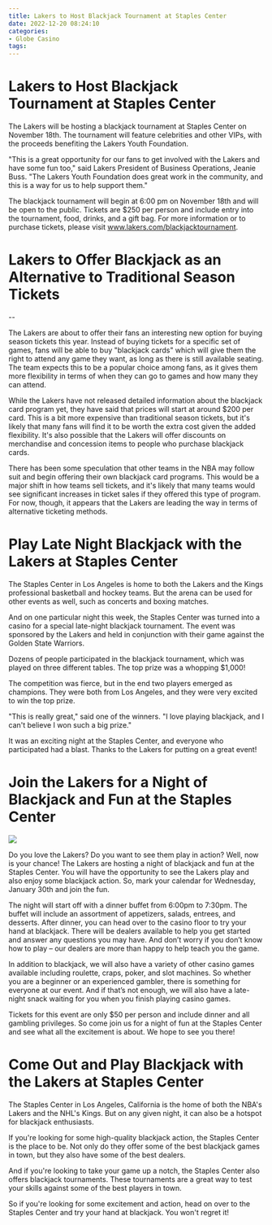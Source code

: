 ```yaml
---
title: Lakers to Host Blackjack Tournament at Staples Center
date: 2022-12-20 08:24:10
categories:
- Globe Casino
tags:
---
```



#  Lakers to Host Blackjack Tournament at Staples Center

The Lakers will be hosting a blackjack tournament at Staples Center on November 18th. The tournament will feature celebrities and other VIPs, with the proceeds benefiting the Lakers Youth Foundation.

"This is a great opportunity for our fans to get involved with the Lakers and have some fun too," said Lakers President of Business Operations, Jeanie Buss. "The Lakers Youth Foundation does great work in the community, and this is a way for us to help support them."

The blackjack tournament will begin at 6:00 pm on November 18th and will be open to the public. Tickets are $250 per person and include entry into the tournament, food, drinks, and a gift bag. For more information or to purchase tickets, please visit www.lakers.com/blackjacktournament.

#  Lakers to Offer Blackjack as an Alternative to Traditional Season Tickets

--

The Lakers are about to offer their fans an interesting new option for buying season tickets this year. Instead of buying tickets for a specific set of games, fans will be able to buy "blackjack cards" which will give them the right to attend any game they want, as long as there is still available seating. The team expects this to be a popular choice among fans, as it gives them more flexibility in terms of when they can go to games and how many they can attend.

While the Lakers have not released detailed information about the blackjack card program yet, they have said that prices will start at around $200 per card. This is a bit more expensive than traditional season tickets, but it's likely that many fans will find it to be worth the extra cost given the added flexibility. It's also possible that the Lakers will offer discounts on merchandise and concession items to people who purchase blackjack cards.

There has been some speculation that other teams in the NBA may follow suit and begin offering their own blackjack card programs. This would be a major shift in how teams sell tickets, and it's likely that many teams would see significant increases in ticket sales if they offered this type of program. For now, though, it appears that the Lakers are leading the way in terms of alternative ticketing methods.

#  Play Late Night Blackjack with the Lakers at Staples Center

The Staples Center in Los Angeles is home to both the Lakers and the Kings professional basketball and hockey teams. But the arena can be used for other events as well, such as concerts and boxing matches.

And on one particular night this week, the Staples Center was turned into a casino for a special late-night blackjack tournament. The event was sponsored by the Lakers and held in conjunction with their game against the Golden State Warriors.

Dozens of people participated in the blackjack tournament, which was played on three different tables. The top prize was a whopping $1,000!

The competition was fierce, but in the end two players emerged as champions. They were both from Los Angeles, and they were very excited to win the top prize.

"This is really great," said one of the winners. "I love playing blackjack, and I can't believe I won such a big prize."

It was an exciting night at the Staples Center, and everyone who participated had a blast. Thanks to the Lakers for putting on a great event!

#  Join the Lakers for a Night of Blackjack and Fun at the Staples Center

![](https://images.unsplash.com/photo-1550824288359-de970abafb41?fit=crop&fm=jpg&h=740&q=75&w=1080)

Do you love the Lakers? Do you want to see them play in action? Well, now is your chance! The Lakers are hosting a night of blackjack and fun at the Staples Center. You will have the opportunity to see the Lakers play and also enjoy some blackjack action. So, mark your calendar for Wednesday, January 30th and join the fun.

The night will start off with a dinner buffet from 6:00pm to 7:30pm. The buffet will include an assortment of appetizers, salads, entrees, and desserts. After dinner, you can head over to the casino floor to try your hand at blackjack. There will be dealers available to help you get started and answer any questions you may have. And don’t worry if you don’t know how to play – our dealers are more than happy to help teach you the game.

In addition to blackjack, we will also have a variety of other casino games available including roulette, craps, poker, and slot machines. So whether you are a beginner or an experienced gambler, there is something for everyone at our event. And if that’s not enough, we will also have a late-night snack waiting for you when you finish playing casino games.

Tickets for this event are only $50 per person and include dinner and all gambling privileges. So come join us for a night of fun at the Staples Center and see what all the excitement is about. We hope to see you there!

#  Come Out and Play Blackjack with the Lakers at Staples Center

The Staples Center in Los Angeles, California is the home of both the NBA's Lakers and the NHL's Kings. But on any given night, it can also be a hotspot for blackjack enthusiasts.

If you're looking for some high-quality blackjack action, the Staples Center is the place to be. Not only do they offer some of the best blackjack games in town, but they also have some of the best dealers.

And if you're looking to take your game up a notch, the Staples Center also offers blackjack tournaments. These tournaments are a great way to test your skills against some of the best players in town.

So if you're looking for some excitement and action, head on over to the Staples Center and try your hand at blackjack. You won't regret it!
